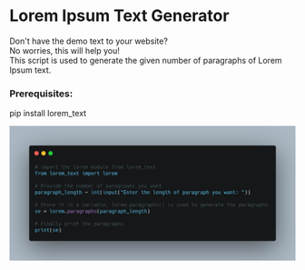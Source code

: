 # Lorem Ipsum Text Generator

Don't have the demo text to your website?  
No worries, this will help you!  
This script is used to generate the given number of paragraphs of Lorem Ipsum text.

### Prerequisites:

pip install lorem_text

![image](lorem_ipsum_generator.png)
